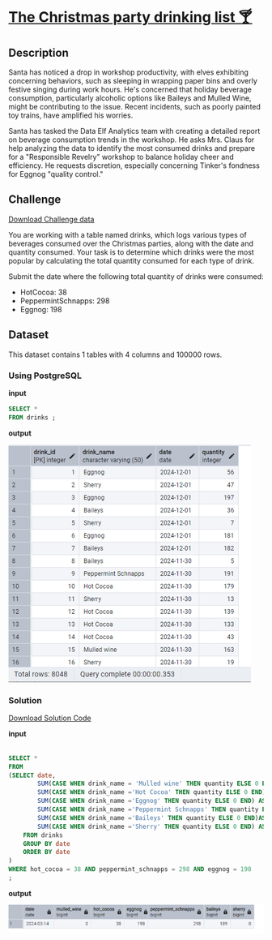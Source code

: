# [The Christmas party drinking list 🍸](https://adventofsql.com/challenges/10)

## Description
Santa has noticed a drop in workshop productivity, with elves exhibiting concerning behaviors, such as sleeping in wrapping paper bins and overly festive singing during work hours. He's concerned that holiday beverage consumption, particularly alcoholic options like Baileys and Mulled Wine, might be contributing to the issue. Recent incidents, such as poorly painted toy trains, have amplified his worries.

Santa has tasked the Data Elf Analytics team with creating a detailed report on beverage consumption trends in the workshop. He asks Mrs. Claus for help analyzing the data to identify the most consumed drinks and prepare for a "Responsible Revelry" workshop to balance holiday cheer and efficiency. He requests discretion, especially concerning Tinker's fondness for Eggnog "quality control."

## Challenge
[Download Challenge data](https://github.com/thatlaconic/advent-of-sql-day-10/blob/main/advent_of_sql_day_10.sql)

You are working with a table named drinks, which logs various types of beverages consumed over the Christmas parties, along with the date and quantity consumed. Your task is to determine which drinks were the most popular by calculating the total quantity consumed for each type of drink.

Submit the date where the following total quantity of drinks were consumed:
+ HotCocoa: 38
+ PeppermintSchnapps: 298
+ Eggnog: 198

## Dataset
This dataset contains 1 tables with 4 columns and 100000 rows. 
### Using PostgreSQL
**input**
```sql
SELECT *
FROM drinks ;
```
**output**

![](https://github.com/thatlaconic/advent-of-sql-day-10/blob/main/drinks.PNG)

### Solution
[Download Solution Code](https://github.com/thatlaconic/advent-of-sql-day-10/blob/main/advent_answer_day10.sql)

**input**
```sql

SELECT *
FROM
(SELECT date,
		SUM(CASE WHEN drink_name = 'Mulled wine' THEN quantity ELSE 0 END) AS mulled_wine,
		SUM(CASE WHEN drink_name ='Hot Cocoa' THEN quantity ELSE 0 END) AS hot_cocoa,
		SUM(CASE WHEN drink_name ='Eggnog' THEN quantity ELSE 0 END) AS eggnog,
		SUM(CASE WHEN drink_name ='Peppermint Schnapps' THEN quantity ELSE 0 END) AS peppermint_schnapps,
		SUM(CASE WHEN drink_name ='Baileys' THEN quantity ELSE 0 END)AS baileys,
		SUM(CASE WHEN drink_name ='Sherry' THEN quantity ELSE 0 END) AS sherry
	FROM drinks
	GROUP BY date
	ORDER BY date
)
WHERE hot_cocoa = 38 AND peppermint_schnapps = 298 AND eggnog = 198
;


```
**output**

![](https://github.com/thatlaconic/advent-of-sql-day-10/blob/main/d10.PNG)



